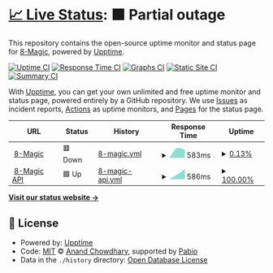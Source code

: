 # [📈 Live Status](https://8-Magic.github.io/upptime): <!--live status--> **🟧 Partial outage**

This repository contains the open-source uptime monitor and status page for [8-Magic](https://8.alialmasi.ir), powered by [Upptime](https://github.com/upptime/upptime).

[![Uptime CI](https://github.com/8-Magic/upptime/workflows/Uptime%20CI/badge.svg)](https://github.com/8-Magic/upptime/actions?query=workflow%3A%22Uptime+CI%22)
[![Response Time CI](https://github.com/8-Magic/upptime/workflows/Response%20Time%20CI/badge.svg)](https://github.com/8-Magic/upptime/actions?query=workflow%3A%22Response+Time+CI%22)
[![Graphs CI](https://github.com/8-Magic/upptime/workflows/Graphs%20CI/badge.svg)](https://github.com/8-Magic/upptime/actions?query=workflow%3A%22Graphs+CI%22)
[![Static Site CI](https://github.com/8-Magic/upptime/workflows/Static%20Site%20CI/badge.svg)](https://github.com/8-Magic/upptime/actions?query=workflow%3A%22Static+Site+CI%22)
[![Summary CI](https://github.com/8-Magic/upptime/workflows/Summary%20CI/badge.svg)](https://github.com/8-Magic/upptime/actions?query=workflow%3A%22Summary+CI%22)

With [Upptime](https://upptime.js.org), you can get your own unlimited and free uptime monitor and status page, powered entirely by a GitHub repository. We use [Issues](https://github.com/8-Magic/upptime/issues) as incident reports, [Actions](https://github.com/8-Magic/upptime/actions) as uptime monitors, and [Pages](https://8-Magic.github.io/upptime) for the status page.

<!--start: status pages-->
<!-- This summary is generated by Upptime (https://github.com/upptime/upptime) -->
<!-- Do not edit this manually, your changes will be overwritten -->
<!-- prettier-ignore -->
| URL | Status | History | Response Time | Uptime |
| --- | ------ | ------- | ------------- | ------ |
| <img alt="" src="https://8.alialmasi.ir/logo.svg" height="13"> [8-Magic](https://8.alialmasi.ir) | 🟥 Down | [8-magic.yml](https://github.com/8-Magic/upptime/commits/HEAD/history/8-magic.yml) | <details><summary><img alt="Response time graph" src="./graphs/8-magic/response-time-week.png" height="20"> 583ms</summary><br><a href="https://8-Magic.github.io/upptime/history/8-magic"><img alt="Response time 583" src="https://img.shields.io/endpoint?url=https%3A%2F%2Fraw.githubusercontent.com%2F8-Magic%2Fupptime%2FHEAD%2Fapi%2F8-magic%2Fresponse-time.json"></a><br><a href="https://8-Magic.github.io/upptime/history/8-magic"><img alt="24-hour response time 583" src="https://img.shields.io/endpoint?url=https%3A%2F%2Fraw.githubusercontent.com%2F8-Magic%2Fupptime%2FHEAD%2Fapi%2F8-magic%2Fresponse-time-day.json"></a><br><a href="https://8-Magic.github.io/upptime/history/8-magic"><img alt="7-day response time 583" src="https://img.shields.io/endpoint?url=https%3A%2F%2Fraw.githubusercontent.com%2F8-Magic%2Fupptime%2FHEAD%2Fapi%2F8-magic%2Fresponse-time-week.json"></a><br><a href="https://8-Magic.github.io/upptime/history/8-magic"><img alt="30-day response time 583" src="https://img.shields.io/endpoint?url=https%3A%2F%2Fraw.githubusercontent.com%2F8-Magic%2Fupptime%2FHEAD%2Fapi%2F8-magic%2Fresponse-time-month.json"></a><br><a href="https://8-Magic.github.io/upptime/history/8-magic"><img alt="1-year response time 583" src="https://img.shields.io/endpoint?url=https%3A%2F%2Fraw.githubusercontent.com%2F8-Magic%2Fupptime%2FHEAD%2Fapi%2F8-magic%2Fresponse-time-year.json"></a></details> | <details><summary><a href="https://8-Magic.github.io/upptime/history/8-magic">0.13%</a></summary><a href="https://8-Magic.github.io/upptime/history/8-magic"><img alt="All-time uptime 0.13%" src="https://img.shields.io/endpoint?url=https%3A%2F%2Fraw.githubusercontent.com%2F8-Magic%2Fupptime%2FHEAD%2Fapi%2F8-magic%2Fuptime.json"></a><br><a href="https://8-Magic.github.io/upptime/history/8-magic"><img alt="24-hour uptime 0.13%" src="https://img.shields.io/endpoint?url=https%3A%2F%2Fraw.githubusercontent.com%2F8-Magic%2Fupptime%2FHEAD%2Fapi%2F8-magic%2Fuptime-day.json"></a><br><a href="https://8-Magic.github.io/upptime/history/8-magic"><img alt="7-day uptime 0.13%" src="https://img.shields.io/endpoint?url=https%3A%2F%2Fraw.githubusercontent.com%2F8-Magic%2Fupptime%2FHEAD%2Fapi%2F8-magic%2Fuptime-week.json"></a><br><a href="https://8-Magic.github.io/upptime/history/8-magic"><img alt="30-day uptime 0.13%" src="https://img.shields.io/endpoint?url=https%3A%2F%2Fraw.githubusercontent.com%2F8-Magic%2Fupptime%2FHEAD%2Fapi%2F8-magic%2Fuptime-month.json"></a><br><a href="https://8-Magic.github.io/upptime/history/8-magic"><img alt="1-year uptime 0.13%" src="https://img.shields.io/endpoint?url=https%3A%2F%2Fraw.githubusercontent.com%2F8-Magic%2Fupptime%2FHEAD%2Fapi%2F8-magic%2Fuptime-year.json"></a></details>
| <img alt="" src="https://api.8.alialmasi.ir/logo.svg" height="13"> [8-Magic API](https://api.8.alialmasi.ir) | 🟩 Up | [8-magic-api.yml](https://github.com/8-Magic/upptime/commits/HEAD/history/8-magic-api.yml) | <details><summary><img alt="Response time graph" src="./graphs/8-magic-api/response-time-week.png" height="20"> 586ms</summary><br><a href="https://8-Magic.github.io/upptime/history/8-magic-api"><img alt="Response time 586" src="https://img.shields.io/endpoint?url=https%3A%2F%2Fraw.githubusercontent.com%2F8-Magic%2Fupptime%2FHEAD%2Fapi%2F8-magic-api%2Fresponse-time.json"></a><br><a href="https://8-Magic.github.io/upptime/history/8-magic-api"><img alt="24-hour response time 586" src="https://img.shields.io/endpoint?url=https%3A%2F%2Fraw.githubusercontent.com%2F8-Magic%2Fupptime%2FHEAD%2Fapi%2F8-magic-api%2Fresponse-time-day.json"></a><br><a href="https://8-Magic.github.io/upptime/history/8-magic-api"><img alt="7-day response time 586" src="https://img.shields.io/endpoint?url=https%3A%2F%2Fraw.githubusercontent.com%2F8-Magic%2Fupptime%2FHEAD%2Fapi%2F8-magic-api%2Fresponse-time-week.json"></a><br><a href="https://8-Magic.github.io/upptime/history/8-magic-api"><img alt="30-day response time 586" src="https://img.shields.io/endpoint?url=https%3A%2F%2Fraw.githubusercontent.com%2F8-Magic%2Fupptime%2FHEAD%2Fapi%2F8-magic-api%2Fresponse-time-month.json"></a><br><a href="https://8-Magic.github.io/upptime/history/8-magic-api"><img alt="1-year response time 586" src="https://img.shields.io/endpoint?url=https%3A%2F%2Fraw.githubusercontent.com%2F8-Magic%2Fupptime%2FHEAD%2Fapi%2F8-magic-api%2Fresponse-time-year.json"></a></details> | <details><summary><a href="https://8-Magic.github.io/upptime/history/8-magic-api">100.00%</a></summary><a href="https://8-Magic.github.io/upptime/history/8-magic-api"><img alt="All-time uptime 100.00%" src="https://img.shields.io/endpoint?url=https%3A%2F%2Fraw.githubusercontent.com%2F8-Magic%2Fupptime%2FHEAD%2Fapi%2F8-magic-api%2Fuptime.json"></a><br><a href="https://8-Magic.github.io/upptime/history/8-magic-api"><img alt="24-hour uptime 100.00%" src="https://img.shields.io/endpoint?url=https%3A%2F%2Fraw.githubusercontent.com%2F8-Magic%2Fupptime%2FHEAD%2Fapi%2F8-magic-api%2Fuptime-day.json"></a><br><a href="https://8-Magic.github.io/upptime/history/8-magic-api"><img alt="7-day uptime 100.00%" src="https://img.shields.io/endpoint?url=https%3A%2F%2Fraw.githubusercontent.com%2F8-Magic%2Fupptime%2FHEAD%2Fapi%2F8-magic-api%2Fuptime-week.json"></a><br><a href="https://8-Magic.github.io/upptime/history/8-magic-api"><img alt="30-day uptime 100.00%" src="https://img.shields.io/endpoint?url=https%3A%2F%2Fraw.githubusercontent.com%2F8-Magic%2Fupptime%2FHEAD%2Fapi%2F8-magic-api%2Fuptime-month.json"></a><br><a href="https://8-Magic.github.io/upptime/history/8-magic-api"><img alt="1-year uptime 100.00%" src="https://img.shields.io/endpoint?url=https%3A%2F%2Fraw.githubusercontent.com%2F8-Magic%2Fupptime%2FHEAD%2Fapi%2F8-magic-api%2Fuptime-year.json"></a></details>

<!--end: status pages-->

[**Visit our status website →**](https://8-Magic.github.io/upptime)

## 📄 License

- Powered by: [Upptime](https://github.com/upptime/upptime)
- Code: [MIT](./LICENSE) © [Anand Chowdhary](https://anandchowdhary.com), supported by [Pabio](https://pabio.com)
- Data in the `./history` directory: [Open Database License](https://opendatacommons.org/licenses/odbl/1-0/)
